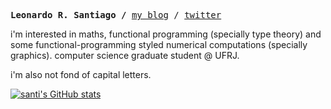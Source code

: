 <p><pre align="left">
<strong>Leonardo R. Santiago /</strong> <a href="https://o-santi.github.io/">my blog</a> / <a href="https://twitter.com/o_santi_">twitter</a> </pre></p>

i'm interested in maths, functional programming (specially type theory) and some functional-programming styled numerical computations (specially graphics). computer science graduate student @ UFRJ.

i'm also not fond of capital letters.

[![santi's GitHub stats](https://github-readme-stats.vercel.app/api?username=o-santi&theme=gruvbox)](https://github.com/anuraghazra/github-readme-stats)
